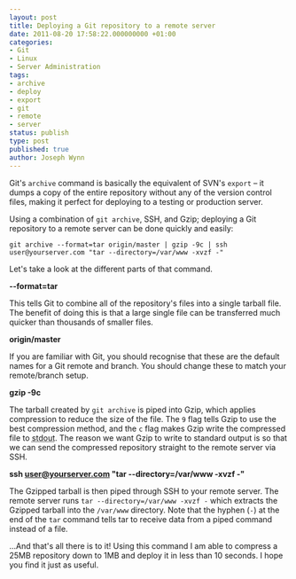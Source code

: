 ```yaml
---
layout: post
title: Deploying a Git repository to a remote server
date: 2011-08-20 17:58:22.000000000 +01:00
categories:
- Git
- Linux
- Server Administration
tags:
- archive
- deploy
- export
- git
- remote
- server
status: publish
type: post
published: true
author: Joseph Wynn
---
```


Git's `archive` command is basically the equivalent of SVN's `export` – it dumps a copy of the entire repository without any of the version control files, making it perfect for deploying to a testing or production server.<!--more-->

Using a combination of `git archive`, SSH, and Gzip; deploying a Git repository to a remote server can be done quickly and easily:

```
git archive --format=tar origin/master | gzip -9c | ssh user@yourserver.com "tar --directory=/var/www -xvzf -"
```

Let's take a look at the different parts of that command.

**--format=tar**

This tells Git to combine all of the repository's files into a single tarball file. The benefit of doing this is that a large single file can be transferred much quicker than thousands of smaller files.

**origin/master**

If you are familiar with Git, you should recognise that these are the default names for a Git remote and branch. You should change these to match your remote/branch setup.

**gzip -9c**

The tarball created by `git archive` is piped into Gzip, which applies compression to reduce the size of the file. The `9` flag tells Gzip to use the best compression method, and the `c` flag makes Gzip write the compressed file to <abbr title="Standard Output">stdout</abbr>. The reason we want Gzip to write to standard output is so that we can send the compressed repository straight to the remote server via SSH.

**ssh user@yourserver.com "tar --directory=/var/www -xvzf -"**

The Gzipped tarball is then piped through SSH to your remote server. The remote server runs `tar --directory=/var/www -xvzf -` which extracts the Gzipped tarball into the `/var/www` directory. Note that the hyphen (`-`) at the end of the `tar` command tells tar to receive data from a piped command instead of a file.

...And that's all there is to it! Using this command I am able to compress a 25MB repository down to 1MB and deploy it in less than 10 seconds. I hope you find it just as useful.
